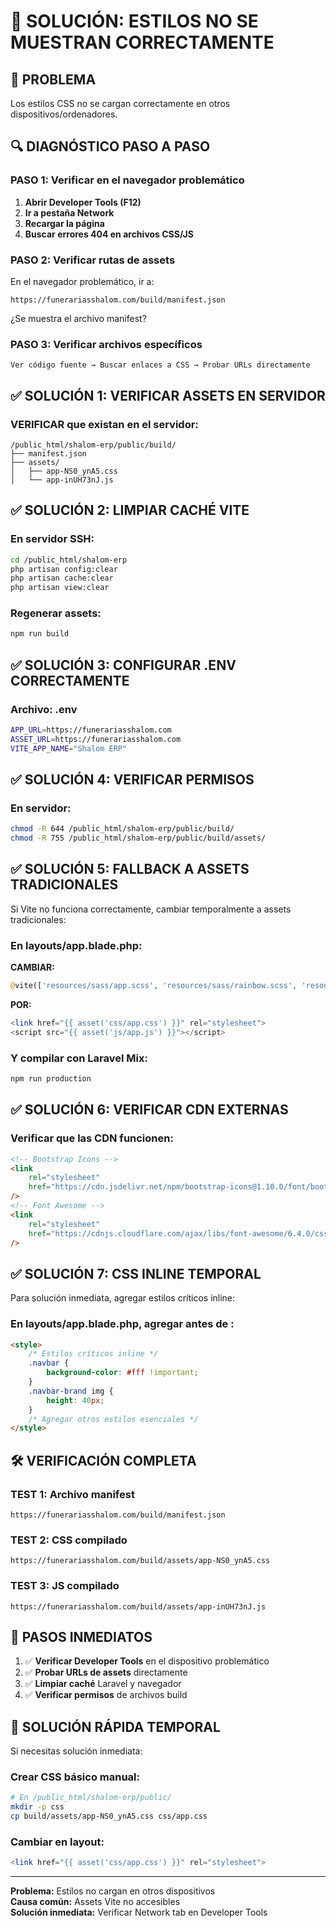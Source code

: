 # 🎨 SOLUCIÓN: ESTILOS NO SE MUESTRAN CORRECTAMENTE

## 🚨 PROBLEMA

Los estilos CSS no se cargan correctamente en otros dispositivos/ordenadores.

## 🔍 DIAGNÓSTICO PASO A PASO

### PASO 1: Verificar en el navegador problemático

1. **Abrir Developer Tools (F12)**
2. **Ir a pestaña Network**
3. **Recargar la página**
4. **Buscar errores 404 en archivos CSS/JS**

### PASO 2: Verificar rutas de assets

En el navegador problemático, ir a:

```
https://funerariasshalom.com/build/manifest.json
```

¿Se muestra el archivo manifest?

### PASO 3: Verificar archivos específicos

```
Ver código fuente → Buscar enlaces a CSS → Probar URLs directamente
```

## ✅ SOLUCIÓN 1: VERIFICAR ASSETS EN SERVIDOR

### VERIFICAR que existan en el servidor:

```
/public_html/shalom-erp/public/build/
├── manifest.json
├── assets/
│   ├── app-NS0_ynA5.css
│   └── app-inUH73nJ.js
```

## ✅ SOLUCIÓN 2: LIMPIAR CACHÉ VITE

### En servidor SSH:

```bash
cd /public_html/shalom-erp
php artisan config:clear
php artisan cache:clear
php artisan view:clear
```

### Regenerar assets:

```bash
npm run build
```

## ✅ SOLUCIÓN 3: CONFIGURAR .ENV CORRECTAMENTE

### Archivo: .env

```bash
APP_URL=https://funerariasshalom.com
ASSET_URL=https://funerariasshalom.com
VITE_APP_NAME="Shalom ERP"
```

## ✅ SOLUCIÓN 4: VERIFICAR PERMISOS

### En servidor:

```bash
chmod -R 644 /public_html/shalom-erp/public/build/
chmod -R 755 /public_html/shalom-erp/public/build/assets/
```

## ✅ SOLUCIÓN 5: FALLBACK A ASSETS TRADICIONALES

Si Vite no funciona correctamente, cambiar temporalmente a assets tradicionales:

### En layouts/app.blade.php:

**CAMBIAR:**

```php
@vite(['resources/sass/app.scss', 'resources/sass/rainbow.scss', 'resources/js/app.js'])
```

**POR:**

```php
<link href="{{ asset('css/app.css') }}" rel="stylesheet">
<script src="{{ asset('js/app.js') }}"></script>
```

### Y compilar con Laravel Mix:

```bash
npm run production
```

## ✅ SOLUCIÓN 6: VERIFICAR CDN EXTERNAS

### Verificar que las CDN funcionen:

```html
<!-- Bootstrap Icons -->
<link
    rel="stylesheet"
    href="https://cdn.jsdelivr.net/npm/bootstrap-icons@1.10.0/font/bootstrap-icons.css"
/>
<!-- Font Awesome -->
<link
    rel="stylesheet"
    href="https://cdnjs.cloudflare.com/ajax/libs/font-awesome/6.4.0/css/all.min.css"
/>
```

## ✅ SOLUCIÓN 7: CSS INLINE TEMPORAL

Para solución inmediata, agregar estilos críticos inline:

### En layouts/app.blade.php, agregar antes de </head>:

```html
<style>
    /* Estilos críticos inline */
    .navbar {
        background-color: #fff !important;
    }
    .navbar-brand img {
        height: 40px;
    }
    /* Agregar otros estilos esenciales */
</style>
```

## 🛠️ VERIFICACIÓN COMPLETA

### TEST 1: Archivo manifest

```
https://funerariasshalom.com/build/manifest.json
```

### TEST 2: CSS compilado

```
https://funerariasshalom.com/build/assets/app-NS0_ynA5.css
```

### TEST 3: JS compilado

```
https://funerariasshalom.com/build/assets/app-inUH73nJ.js
```

## 🎯 PASOS INMEDIATOS

1. ✅ **Verificar Developer Tools** en el dispositivo problemático
2. ✅ **Probar URLs de assets** directamente
3. ✅ **Limpiar caché** Laravel y navegador
4. ✅ **Verificar permisos** de archivos build

## 🚨 SOLUCIÓN RÁPIDA TEMPORAL

Si necesitas solución inmediata:

### Crear CSS básico manual:

```bash
# En /public_html/shalom-erp/public/
mkdir -p css
cp build/assets/app-NS0_ynA5.css css/app.css
```

### Cambiar en layout:

```php
<link href="{{ asset('css/app.css') }}" rel="stylesheet">
```

---

**Problema:** Estilos no cargan en otros dispositivos  
**Causa común:** Assets Vite no accesibles  
**Solución inmediata:** Verificar Network tab en Developer Tools

